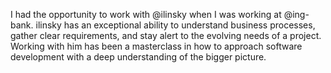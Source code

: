 I had the opportunity to work with @ilinsky when I was working at @ing-bank. ilinsky has an exceptional ability to understand business processes, gather clear requirements, and stay alert to the evolving needs of a project.
Working with him has been a masterclass in how to approach software development with a deep understanding of the bigger picture.
